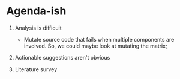 # Agenda-ish

1. Analysis is difficult

    - Mutate source code that fails when multiple components are involved. So, we could maybe look at mutating the matrix;

2. Actionable suggestions aren't obvious
3. Literature survey
